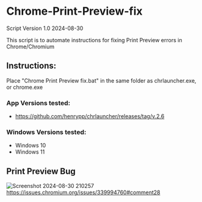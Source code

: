# Chrome-Print-Preview-fix
Script Version 1.0 2024-08-30

This script is to automate instructions for fixing Print Preview errors in Chrome/Chromium

## Instructions: 
Place "Chrome Print Preview fix.bat" in the same folder as chrlauncher.exe, or chrome.exe

### App Versions tested:
- https://github.com/henrypp/chrlauncher/releases/tag/v.2.6
	
### Windows Versions tested:
- Windows 10
- Windows 11



## Print Preview Bug
![Screenshot 2024-08-30 210257](https://github.com/user-attachments/assets/1da6698e-ae6a-435b-a27b-feb73f621a91)
https://issues.chromium.org/issues/339994760#comment28
